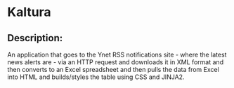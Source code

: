 # Kaltura

## **Description:**
An application that goes to the Ynet RSS notifications site - where the latest news alerts are - via an HTTP request and downloads it in XML format and then converts to an Excel spreadsheet and then pulls the data from Excel into HTML and builds/styles the table using CSS and JINJA2.
